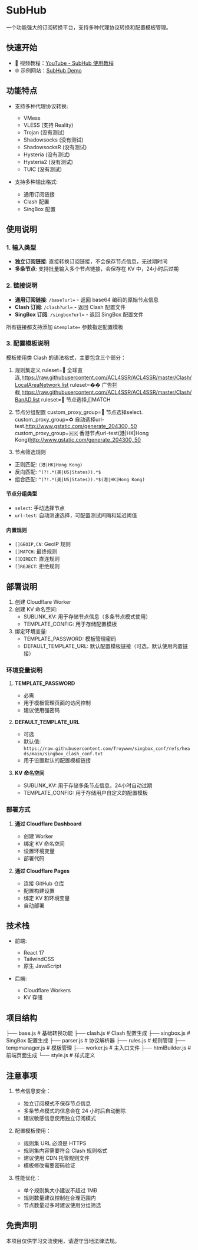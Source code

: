 # SubHub

一个功能强大的订阅转换平台，支持多种代理协议转换和配置模板管理。

## 快速开始

- 🎥 视频教程：[YouTube - SubHub 使用教程](https://www.youtube.com/watch?v=wS1bxcGmZIU)
- 🌐 示例网站：[SubHub Demo](http://subhub-test.698910.xyz)

## 功能特点

- 支持多种代理协议转换:
  - VMess
  - VLESS (支持 Reality)
  - Trojan (没有测试)
  - Shadowsocks (没有测试)
  - ShadowsocksR (没有测试)
  - Hysteria (没有测试)
  - Hysteria2 (没有测试)
  - TUIC (没有测试)

- 支持多种输出格式:
  - 通用订阅链接
  - Clash 配置
  - SingBox 配置

## 使用说明

### 1. 输入类型
- **独立订阅链接**: 直接转换订阅链接，不会保存节点信息，无过期时间
- **多条节点**: 支持批量输入多个节点链接，会保存在 KV 中，24小时后过期

### 2. 链接说明
- **通用订阅链接**: `/base?url=` - 返回 base64 编码的原始节点信息
- **Clash 订阅**: `/clash?url=` - 返回 Clash 配置文件
- **SingBox 订阅**: `/singbox?url=` - 返回 SingBox 配置文件

所有链接都支持添加 `&template=` 参数指定配置模板

### 3. 配置模板说明

模板使用类 Clash 的语法格式，主要包含三个部分：

1. 规则集定义
ruleset=🎯 全球直连,https://raw.githubusercontent.com/ACL4SSR/ACL4SSR/master/Clash/LocalAreaNetwork.list
ruleset=�� 广告拦截,https://raw.githubusercontent.com/ACL4SSR/ACL4SSR/master/Clash/BanAD.list
ruleset=🚀 节点选择,[]MATCH

3. 节点分组配置
custom_proxy_group=🚀 节点选择select.
custom_proxy_group=♻️ 自动选择url-test.http://www.gstatic.com/generate_204300,,50
custom_proxy_group=🇭🇰 香港节点url-test(港|HK|Hong Kong)http://www.gstatic.com/generate_204300,,50


4. 节点筛选规则
- 正则匹配: `(港|HK|Hong Kong)`
- 反向匹配: `^(?!.*(美|US|States)).*$`
- 组合匹配: `^(?!.*(美|US|States)).*$(港|HK|Hong Kong)`

#### 节点分组类型
- `select`: 手动选择节点
- `url-test`: 自动测速选择，可配置测试间隔和延迟阈值

#### 内置规则
- `[]GEOIP,CN`: GeoIP 规则
- `[]MATCH`: 最终规则
- `[]DIRECT`: 直连规则
- `[]REJECT`: 拒绝规则

## 部署说明

1. 创建 Cloudflare Worker
2. 创建 KV 命名空间:
   - SUBLINK_KV: 用于存储节点信息（多条节点模式使用）
   - TEMPLATE_CONFIG: 用于存储配置模板
3. 绑定环境变量:
   - TEMPLATE_PASSWORD: 模板管理密码
   - DEFAULT_TEMPLATE_URL: 默认配置模板链接（可选，默认使用内置链接）

### 环境变量说明

1. **TEMPLATE_PASSWORD**
   - 必需
   - 用于模板管理页面的访问控制
   - 建议使用强密码

2. **DEFAULT_TEMPLATE_URL**
   - 可选
   - 默认值: `https://raw.githubusercontent.com/Troywww/singbox_conf/refs/heads/main/singbox_clash_conf.txt`
   - 用于设置默认的配置模板链接

3. **KV 命名空间**
   - SUBLINK_KV: 用于存储多条节点信息，24小时自动过期
   - TEMPLATE_CONFIG: 用于存储用户自定义的配置模板

### 部署方式

1. **通过 Cloudflare Dashboard**
   - 创建 Worker
   - 绑定 KV 命名空间
   - 设置环境变量
   - 部署代码

2. **通过 Cloudflare Pages**
   - 连接 GitHub 仓库
   - 配置构建设置
   - 绑定 KV 和环境变量
   - 自动部署

## 技术栈

- 前端:
  - React 17
  - TailwindCSS
  - 原生 JavaScript

- 后端:
  - Cloudflare Workers
  - KV 存储

## 项目结构
├── base.js # 基础转换功能
├── clash.js # Clash 配置生成
├── singbox.js # SingBox 配置生成
├── parser.js # 协议解析器
├── rules.js # 规则管理
├── tempmanager.js # 模板管理
├── worker.js # 主入口文件
├── htmlBuilder.js # 前端页面生成
└── style.js # 样式定义


## 注意事项

1. 节点信息安全：
   - 独立订阅模式不保存节点信息
   - 多条节点模式的信息会在 24 小时后自动删除
   - 建议敏感信息使用独立订阅模式

2. 配置模板使用：
   - 规则集 URL 必须是 HTTPS
   - 规则集内容需要符合 Clash 规则格式
   - 建议使用 CDN 托管规则文件
   - 模板修改需要密码验证

3. 性能优化：
   - 单个规则集大小建议不超过 1MB
   - 规则数量建议控制在合理范围内
   - 节点数量过多时建议使用分组筛选
  
## 免责声明

本项目仅供学习交流使用，请遵守当地法律法规。

